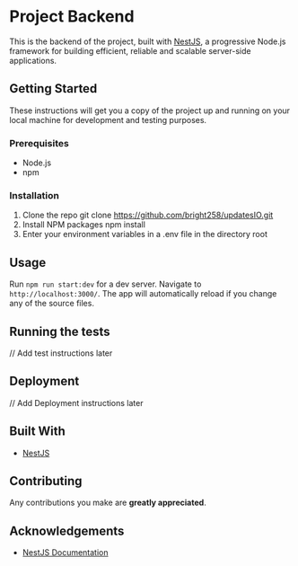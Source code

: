 # Project Backend

This is the backend of the project, built with [NestJS](https://nestjs.com/), a progressive Node.js framework for building efficient, reliable and scalable server-side applications.

## Getting Started

These instructions will get you a copy of the project up and running on your local machine for development and testing purposes.

### Prerequisites

- Node.js
- npm

### Installation

1. Clone the repo
   git clone https://github.com/bright258/updatesIO.git
2. Install NPM packages
   npm install
3. Enter your environment variables in a .env file in the directory root

## Usage

Run `npm run start:dev` for a dev server. Navigate to `http://localhost:3000/`. The app will automatically reload if you change any of the source files.

## Running the tests

// Add test instructions later

## Deployment

// Add Deployment instructions later

## Built With

- [NestJS](https://nestjs.com/)

## Contributing

Any contributions you make are **greatly appreciated**.

## Acknowledgements

- [NestJS Documentation](https://docs.nestjs.com/)
